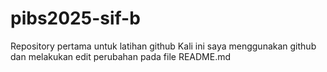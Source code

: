 # pibs2025-sif-b
Repository pertama untuk latihan github
Kali ini saya menggunakan github dan melakukan edit perubahan pada file README.md
